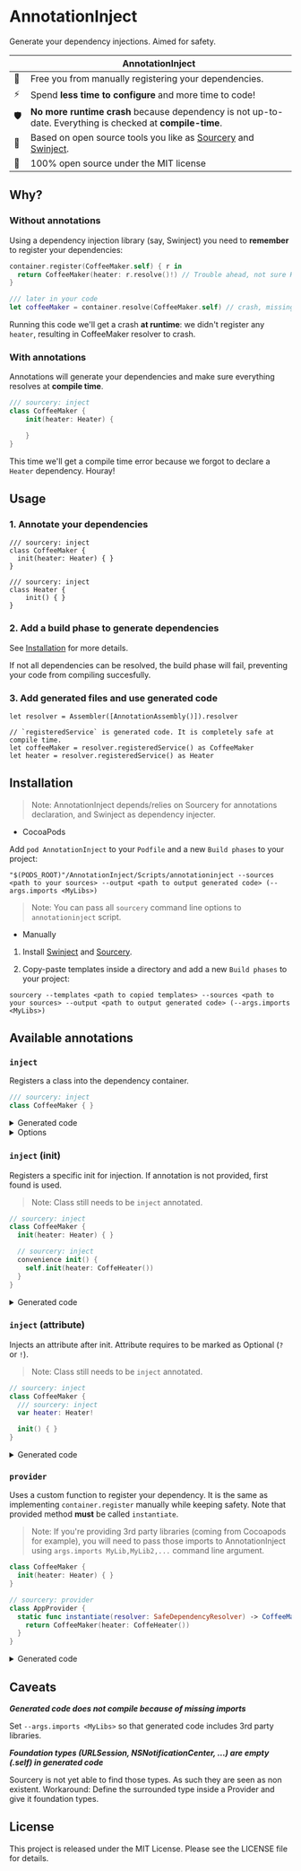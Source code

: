 # AnnotationInject
Generate your dependency injections. Aimed for safety.

|                     | AnnotationInject
|---------------------|--------
| :statue_of_liberty: | Free you from manually registering your dependencies.
| ⚡                   | Spend **less time to configure** and more time to code!
| 🛡                  | **No more runtime crash** because dependency is not up-to-date. Everything is checked at **compile-time**.
| 👐                  | Based on open source tools you like as [Sourcery](https://github.com/krzysztofzablocki/Sourcery) and [Swinject](https://github.com/Swinject/Swinject).
| :book:              | 100% open source under the MIT license


## Why?
### Without annotations
Using a dependency injection library (say, Swinject) you need to **remember** to register your dependencies:

```swift
container.register(CoffeeMaker.self) { r in
  return CoffeeMaker(heater: r.resolve()!) // Trouble ahead, not sure Heater is in fact registered!
}

/// later in your code
let coffeeMaker = container.resolve(CoffeeMaker.self) // crash, missing Heater dependency!
```

Running this code we'll get a crash **at runtime**: we didn't register any `heater`, resulting in CoffeeMaker resolver to crash.

### With annotations

Annotations will generate your dependencies and make sure everything resolves at **compile time**.

```swift
/// sourcery: inject
class CoffeeMaker {
    init(heater: Heater) {

    }
}
```

This time we'll get a compile time error because we forgot to declare a `Heater` dependency. Houray!

## Usage

### 1. Annotate your dependencies
```
/// sourcery: inject
class CoffeeMaker {
  init(heater: Heater) { }
}

/// sourcery: inject
class Heater {
    init() { }
}
```

### 2. Add a build phase to generate dependencies
See [Installation](#installation) for more details.

If not all dependencies can be resolved, the build phase will fail, preventing your code from compiling succesfully.

### 3. Add generated files and use generated code

```
let resolver = Assembler([AnnotationAssembly()]).resolver

// `registeredService` is generated code. It is completely safe at compile time.
let coffeeMaker = resolver.registeredService() as CoffeeMaker
let heater = resolver.registeredService() as Heater
```

## Installation
> Note: AnnotationInject depends/relies on Sourcery for annotations declaration, and Swinject as dependency injecter.

- CocoaPods

Add `pod AnnotationInject` to your `Podfile` and a new `Build phases` to your project:
```shell
"$(PODS_ROOT)"/AnnotationInject/Scripts/annotationinject --sources <path to your sources> --output <path to output generated code> (--args.imports <MyLibs>)
```

> Note: You can pass all `sourcery` command line options to `annotationinject` script.

- Manually

 1. Install [Swinject](https://github.com/Swinject/Swinject) and [Sourcery](https://github.com/krzysztofzablocki/Sourcery).

 2. Copy-paste templates inside a directory and add a new `Build phases` to your project:
```shell
sourcery --templates <path to copied templates> --sources <path to your sources> --output <path to output generated code> (--args.imports <MyLibs>)
```

## Available annotations

### `inject`
Registers a class into the dependency container.

```swift
/// sourcery: inject
class CoffeeMaker { }
```

<details>
  <summary>Generated code</summary>
  <p>

  ```swift
  container.register(CoffeeMaker.self) {
    return CoffeeMaker()
  }

  extension SafeDependencyResolver {
    func registeredService() -> CoffeeMaker {
      return resolve(CoffeeMaker.self)!
    }
  }
  ```

  </p>
</details>

<details>
  <summary>Options</summary>
  <p>
    <dl>
        <dt>scope</dt>
        <dd>See <a href="https://github.com/Swinject/Swinject/blob/master/Documentation/ObjectScopes.md">Swinject Object Scopes</a>
        </dd>
        <dt>type</dt>
        <dd>Defines the type on which the class is registered. Use it when you want to resolve against a protocol.
        </dd>
    </dl>

  </p>

  ```swift
  /// sourcery:inject: scope = "weak", type = "Maker"
  class CoffeeMaker: Maker { }
  ```
</details>

### `inject` (init)
Registers a specific init for injection. If annotation is not provided, first found is used.

> Note: Class still needs to be `inject` annotated.

```swift
// sourcery: inject
class CoffeeMaker {
  init(heater: Heater) { }

  // sourcery: inject
  convenience init() {
    self.init(heater: CoffeHeater())
  }
}
```

<details>
  <summary>Generated code</summary>
  <p>

  ```swift
  container.register(CoffeeMaker.self) {
    return CoffeeMaker()
  }

  extension SafeDependencyResolver {
    func registeredService() -> CoffeeMaker {
      return resolve(CoffeeMaker.self)!
    }
  }
  ```

  </p>
</details>

### `inject` (attribute)
Injects an attribute after init. Attribute requires to be marked as Optional (`?` or `!`).

 > Note: Class still needs to be `inject` annotated.

```swift
// sourcery: inject
class CoffeeMaker {
  /// sourcery: inject
  var heater: Heater!

  init() { }
}
```

<details>
  <summary>Generated code</summary>
  <p>

  ```swift
  container.register(CoffeeMaker.self) {
    return CoffeeMaker()
  }
  .initCompleted { service, resolver in
    service.heater = resolver.registeredService()
  }
  ```

  </p>
</details>

### `provider`
Uses a custom function to register your dependency. It is the same as implementing `container.register` manually while keeping safety.
Note that provided method **must** be called `instantiate`.

> Note: If you're providing 3rd party libraries (coming from Cocoapods for example), you will need to pass those imports to AnnotationInject using `args.imports MyLib,MyLib2,...` command line argument.

```swift
class CoffeeMaker {
  init(heater: Heater) { }
}

// sourcery: provider
class AppProvider {
  static func instantiate(resolver: SafeDependencyResolver) -> CoffeeMaker {
    return CoffeeMaker(heater: CoffeHeater())
  }
}
```

<details>
  <summary>Generated code</summary>
  <p>

  ```swift
  container.register(CoffeeMaker, factory: AppProvider.instantiate(resolver:))

  extension SafeDependencyResolver {
    func registeredService() -> CoffeeMaker {
      return resolve(CoffeeMaker.self)!
    }
  }
  ```

  </p>
</details>

## Caveats
_**Generated code does not compile because of missing imports**_

Set `--args.imports <MyLibs>` so that generated code includes 3rd party libraries.

_**Foundation types (URLSession, NSNotificationCenter, ...) are empty (.self) in generated code**_

Sourcery is not yet able to find those types. As such they are seen as non existent. Workaround: Define the surrounded type inside a Provider and give it foundation types.

## License
This project is released under the MIT License. Please see the LICENSE file for details.
